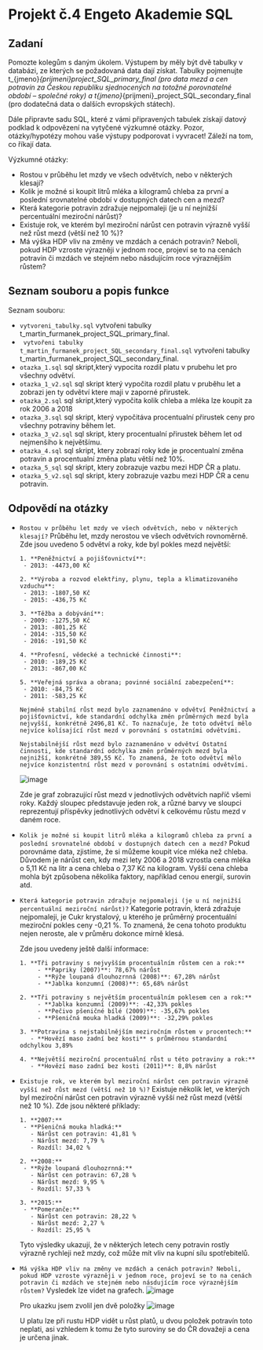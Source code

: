 # Projekt č.4 Engeto Akademie SQL

## Zadaní
Pomozte kolegům s daným úkolem. Výstupem by měly být dvě tabulky v databázi, ze kterých se požadovaná data dají získat. Tabulky pojmenujte t_{jmeno}_{prijmeni}_project_SQL_primary_final (pro data mezd a cen potravin za Českou republiku sjednocených na totožné porovnatelné období – společné roky) a t_{jmeno}_{prijmeni}_project_SQL_secondary_final (pro dodatečná data o dalších evropských státech).

Dále připravte sadu SQL, které z vámi připravených tabulek získají datový podklad k odpovězení na vytyčené výzkumné otázky. Pozor, otázky/hypotézy mohou vaše výstupy podporovat i vyvracet! Záleží na tom, co říkají data.

Výzkumné otázky:
- Rostou v průběhu let mzdy ve všech odvětvích, nebo v některých klesají?
- Kolik je možné si koupit litrů mléka a kilogramů chleba za první a poslední srovnatelné období v dostupných datech cen a mezd?
- Která kategorie potravin zdražuje nejpomaleji (je u ní nejnižší percentuální meziroční nárůst)?
- Existuje rok, ve kterém byl meziroční nárůst cen potravin výrazně vyšší než růst mezd (větší než 10 %)?
- Má výška HDP vliv na změny ve mzdách a cenách potravin? Neboli, pokud HDP vzroste výrazněji v jednom roce, projeví se to na cenách potravin či mzdách ve stejném nebo násdujícím roce výraznějším růstem?

## Seznam souboru a popis funkce
Seznam souboru:
- `vytvoreni_tabulky.sql` vytvořeni tabulky t_martin_furmanek_project_SQL_primary_final.
- ` vytvořeni tabulky t_martin_furmanek_project_SQL_secondary_final.sql` vytvořeni tabulky t_martin_furmanek_project_SQL_secondary_final.
- `otazka_1.sql` sql skript,který vypocita rozdil platu v prubehu let pro všechny odvětví.
- `otazka_1_v2.sql` sql skript který vypočita rozdil platu v pruběhu let a zobrazi jen ty odvětví ktere maji v zaporné přirustek.
- `otazka_2.sql` sql skript,který vypočita kolik chleba a mléka lze koupit za rok 2006 a 2018
- `otazka_3.sql` sql skript, který vypočitáva procentualní přirustek ceny pro všechny potraviny během let.
- `otazka_3_v2.sql` sql skript, ktery procentualní přirustek během let od nejmenšího k největšímu.
- `otazka_4.sql` sql skript, ktery zobrazí roky kde je procentualní změna potravin a procentualní změna platu větší než 10%.
- `otazka_5_sql` sql skript, ktery zobrazuje vazbu mezi HDP ČR a platu.
- `otazka_5_v2.sql` sql skript, ktery zobrazuje vazbu mezi HDP ČR a cenu potravin.


## Odpovědí na otázky
- `Rostou v průběhu let mzdy ve všech odvětvích, nebo v některých klesají?` Průběhu let, mzdy nerostou ve všech odvětvích rovnoměrně. Zde jsou uvedeno 5 odvětví a roky, kde byl pokles mezd největší:
  
      1. **Peněžnictví a pojišťovnictví**:
       - 2013: -4473,00 Kč

      2. **Výroba a rozvod elektřiny, plynu, tepla a klimatizovaného vzduchu**:
       - 2013: -1807,50 Kč
       - 2015: -436,75 Kč

      3. **Těžba a dobývání**:
       - 2009: -1275,50 Kč
       - 2013: -801,25 Kč
       - 2014: -315,50 Kč
       - 2016: -191,50 Kč

      4. **Profesní, vědecké a technické činnosti**:
       - 2010: -189,25 Kč
       - 2013: -867,00 Kč

      5. **Veřejná správa a obrana; povinné sociální zabezpečení**:
       - 2010: -84,75 Kč
       - 2011: -583,25 Kč
      
      Nejméně stabilní růst mezd bylo zaznamenáno v odvětví Peněžnictví a pojišťovnictví, kde standardní odchylka změn průměrných mezd byla nejvyšší, konkrétně 2496,81 Kč. To naznačuje, že toto odvětví mělo nejvíce kolísající růst mezd v porovnání s ostatními odvětvími.
  
      Nejstabilnější růst mezd bylo zaznamenáno v odvětví Ostatní činnosti, kde standardní odchylka změn průměrných mezd byla nejnižší, konkrétně 389,55 Kč. To znamená, že toto odvětví mělo nejvíce konzistentní růst mezd v porovnání s ostatními odvětvími.

  ![image](https://github.com/user-attachments/assets/0e4e07ce-c65c-4cec-9ee4-efef27ae4c58)

  Zde je graf zobrazující růst mezd v jednotlivých odvětvích napříč všemi roky. Každý sloupec představuje jeden rok, a různé barvy ve sloupci reprezentují příspěvky jednotlivých odvětví k celkovému růstu mezd v daném roce.


  
- `Kolik je možné si koupit litrů mléka a kilogramů chleba za první a poslední srovnatelné období v dostupných datech cen a mezd?` Pokud porovnáme data, zjistíme, že si můžeme koupit více mléka než chleba. Důvodem je nárůst cen, kdy mezi lety 2006 a 2018 vzrostla cena mléka o 5,11 Kč na litr a cena chleba o 7,37 Kč na kilogram. Vyšší cena chleba mohla být způsobena několika faktory, například cenou energií, surovin atd.


  
- `Která kategorie potravin zdražuje nejpomaleji (je u ní nejnižší percentuální meziroční nárůst)?`
  Kategorie potravin, která zdražuje nejpomaleji, je Cukr krystalový, u kterého je průměrný procentuální meziroční pokles ceny -0,21 %. To znamená, že cena tohoto produktu nejen neroste, ale v průměru dokonce mírně klesá.

  Zde jsou uvedeny ještě další informace: 

      1. **Tři potraviny s nejvyšším procentuálním růstem cen a rok:**
           - **Papriky (2007)**: 78,67% nárůst
           - **Rýže loupaná dlouhozrnná (2008)**: 67,28% nárůst
           - **Jablka konzumní (2008)**: 65,68% nárůst

      2. **Tři potraviny s největším procentuálním poklesem cen a rok:**
           - **Jablka konzumní (2009)**: -42,33% pokles
           - **Pečivo pšeničné bílé (2009)**: -35,67% pokles
           - **Pšeničná mouka hladká (2009)**: -32,29% pokles

      3. **Potravina s nejstabilnějším meziročním růstem v procentech:**
         - **Hovězí maso zadní bez kosti** s průměrnou standardní odchylkou 3,89%

      4. **Největší meziroční procentuální růst u této potraviny a rok:**
         - **Hovězí maso zadní bez kosti (2011)**: 8,8% nárůst

  
- `Existuje rok, ve kterém byl meziroční nárůst cen potravin výrazně vyšší než růst mezd (větší než 10 %)?` Existuje několik let, ve kterých byl meziroční nárůst cen potravin výrazně vyšší než růst mezd (větší než 10 %). Zde jsou některé příklady:

      1. **2007:**
       - **Pšeničná mouka hladká:** 
         - Nárůst cen potravin: 41,81 %
         - Nárůst mezd: 7,79 %
         - Rozdíl: 34,02 %

      2. **2008:**
       - **Rýže loupaná dlouhozrnná:** 
         - Nárůst cen potravin: 67,28 %
         - Nárůst mezd: 9,95 %
         - Rozdíl: 57,33 %

      3. **2015:**
       - **Pomeranče:** 
         - Nárůst cen potravin: 28,22 %
         - Nárůst mezd: 2,27 %
         - Rozdíl: 25,95 %

  Tyto výsledky ukazují, že v některých letech ceny potravin rostly výrazně rychleji než mzdy, což může mít vliv na kupní sílu spotřebitelů.


  
- `Má výška HDP vliv na změny ve mzdách a cenách potravin? Neboli, pokud HDP vzroste výrazněji v jednom roce, projeví se to na cenách potravin či mzdách ve stejném nebo násdujícím roce výraznějším růstem?` Vysledek lze videt na grafech.
  ![image](https://github.com/user-attachments/assets/f065ea8e-8a51-4960-9762-83c00cf4c558)

  Pro ukazku jsem zvolil jen dvě položky
  ![image](https://github.com/user-attachments/assets/95a09ddb-fd89-4b2c-9dbc-6b93bc6c904d)

  U platu lze při rustu HDP vidět u růst platů, u dvou položek potravín toto neplati, asi vzhledem k tomu že tyto suroviny se do ČR dovažeji a cena je určena jinak.



